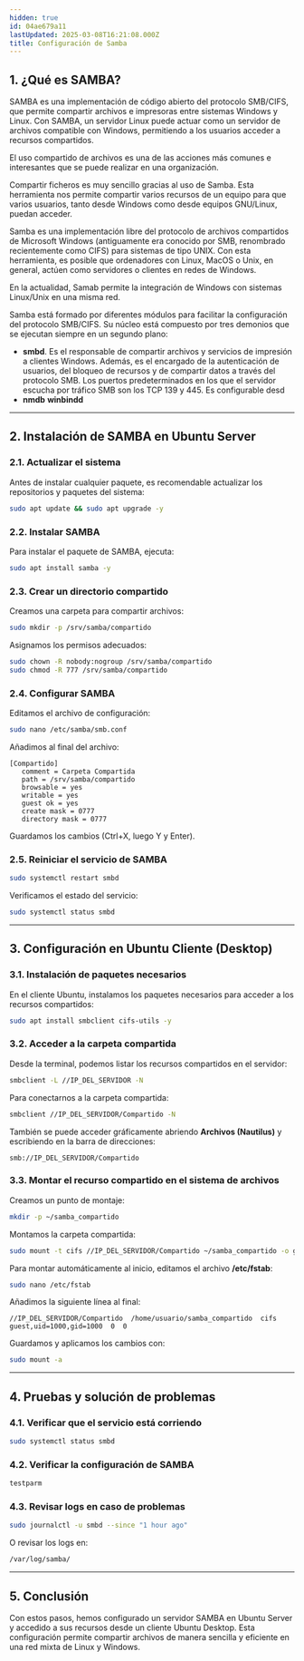 ```yaml
---
hidden: true
id: 04ae679a11
lastUpdated: 2025-03-08T16:21:08.000Z
title: Configuración de Samba
---
```


## 1. ¿Qué es SAMBA?

SAMBA es una implementación de código abierto del protocolo SMB/CIFS, que permite compartir archivos e impresoras entre sistemas Windows y Linux. Con SAMBA, un servidor Linux puede actuar como un servidor de archivos compatible con Windows, permitiendo a los usuarios acceder a recursos compartidos.

El uso compartido de archivos es una de las acciones más comunes e interesantes que se puede realizar en una organización.

Compartir ficheros es muy sencillo gracias al uso de Samba. Esta herramienta nos permite compartir varios recursos de un equipo  para que varios usuarios, tanto desde Windows como desde equipos GNU/Linux, puedan acceder.

Samba es una implementación libre del protocolo de archivos compartidos de Microsoft Windows (antiguamente era conocido por SMB, renombrado recientemente como CIFS) para sistemas de tipo UNIX. Con esta herramienta, es posible que ordenadores con Linux, MacOS o Unix, en general, actúen como servidores o clientes en redes de Windows.

En la actualidad, Samab permite la integración de Windows con sistemas Linux/Unix en una misma red.

Samba está formado por diferentes módulos para facilitar la configuración del protocolo SMB/CIFS. Su núcleo está compuesto por tres demonios que se ejecutan siempre en un segundo plano:

- **smbd**. Es el responsable de compartir archivos y servicios de impresión a clientes Windows. Además, es el encargado de la autenticación de usuarios, del bloqueo de recursos y de compartir datos a través del protocolo SMB. Los puertos predeterminados en los que el servidor escucha por tráfico SMB son los TCP 139 y 445. Es configurable desd
- **nmdb**
 **winbindd**


----------

## 2. Instalación de SAMBA en Ubuntu Server

### 2.1. Actualizar el sistema

Antes de instalar cualquier paquete, es recomendable actualizar los repositorios y paquetes del sistema:

```bash
sudo apt update && sudo apt upgrade -y

```

### 2.2. Instalar SAMBA

Para instalar el paquete de SAMBA, ejecuta:

```bash
sudo apt install samba -y

```

### 2.3. Crear un directorio compartido

Creamos una carpeta para compartir archivos:

```bash
sudo mkdir -p /srv/samba/compartido

```

Asignamos los permisos adecuados:

```bash
sudo chown -R nobody:nogroup /srv/samba/compartido
sudo chmod -R 777 /srv/samba/compartido

```

### 2.4. Configurar SAMBA

Editamos el archivo de configuración:

```bash
sudo nano /etc/samba/smb.conf

```

Añadimos al final del archivo:

```
[Compartido]
   comment = Carpeta Compartida
   path = /srv/samba/compartido
   browsable = yes
   writable = yes
   guest ok = yes
   create mask = 0777
   directory mask = 0777

```

Guardamos los cambios (Ctrl+X, luego Y y Enter).

### 2.5. Reiniciar el servicio de SAMBA

```bash
sudo systemctl restart smbd

```

Verificamos el estado del servicio:

```bash
sudo systemctl status smbd

```

----------

## 3. Configuración en Ubuntu Cliente (Desktop)

### 3.1. Instalación de paquetes necesarios

En el cliente Ubuntu, instalamos los paquetes necesarios para acceder a los recursos compartidos:

```bash
sudo apt install smbclient cifs-utils -y

```

### 3.2. Acceder a la carpeta compartida

Desde la terminal, podemos listar los recursos compartidos en el servidor:

```bash
smbclient -L //IP_DEL_SERVIDOR -N

```

Para conectarnos a la carpeta compartida:

```bash
smbclient //IP_DEL_SERVIDOR/Compartido -N

```

También se puede acceder gráficamente abriendo **Archivos (Nautilus)** y escribiendo en la barra de direcciones:

```
smb://IP_DEL_SERVIDOR/Compartido

```

### 3.3. Montar el recurso compartido en el sistema de archivos

Creamos un punto de montaje:

```bash
mkdir -p ~/samba_compartido

```

Montamos la carpeta compartida:

```bash
sudo mount -t cifs //IP_DEL_SERVIDOR/Compartido ~/samba_compartido -o guest,uid=$(id -u),gid=$(id -g)

```

Para montar automáticamente al inicio, editamos el archivo **/etc/fstab**:

```bash
sudo nano /etc/fstab

```

Añadimos la siguiente línea al final:

```
//IP_DEL_SERVIDOR/Compartido  /home/usuario/samba_compartido  cifs  guest,uid=1000,gid=1000  0  0

```

Guardamos y aplicamos los cambios con:

```bash
sudo mount -a

```

----------

## 4. Pruebas y solución de problemas

### 4.1. Verificar que el servicio está corriendo

```bash
sudo systemctl status smbd

```

### 4.2. Verificar la configuración de SAMBA

```bash
testparm

```

### 4.3. Revisar logs en caso de problemas

```bash
sudo journalctl -u smbd --since "1 hour ago"

```

O revisar los logs en:

```bash
/var/log/samba/

```

----------

## 5. Conclusión

Con estos pasos, hemos configurado un servidor SAMBA en Ubuntu Server y accedido a sus recursos desde un cliente Ubuntu Desktop. Esta configuración permite compartir archivos de manera sencilla y eficiente en una red mixta de Linux y Windows.
<!--stackedit_data:
eyJoaXN0b3J5IjpbLTIwNjg4Mjk3MDVdfQ==
-->
